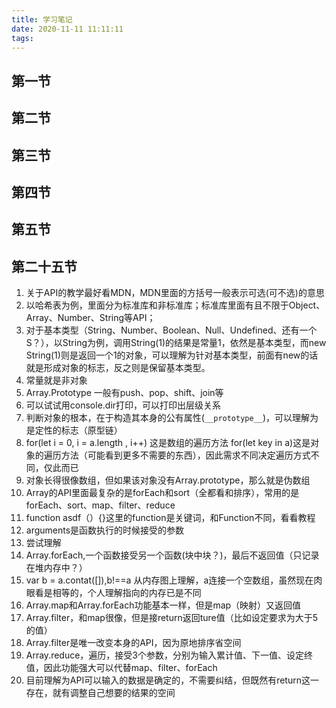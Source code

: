 ```yaml
---
title: 学习笔记
date: 2020-11-11 11:11:11
tags:
---
```

## 第一节

## 第二节

## 第三节

## 第四节

## 第五节

## 第二十五节
1. 关于API的教学最好看MDN，MDN里面的方括号一般表示可选(可不选)的意思
2. 以哈希表为例，里面分为标准库和非标准库；标准库里面有且不限于Object、Array、Number、String等API；
3. 对于基本类型（String、Number、Boolean、Null、Undefined、还有一个S？），以String为例，调用String(1)的结果是常量1，依然是基本类型，而new String(1)则是返回一个1的对象，可以理解为针对基本类型，前面有new的话就是形成对象的标志，反之则是保留基本类型。
4. 常量就是非对象
5. Array.Prototype 一般有push、pop、shift、join等
6. 可以试试用console.dir打印，可以打印出层级关系
7. 判断对象的根本，在于构造其本身的公有属性(`__prototype__`)，可以理解为是定性的标志（原型链）
8. for(let i = 0, i = a.length , i++) 这是数组的遍历方法
   for(let key in a)这是对象的遍历方法（可能看到更多不需要的东西），因此需求不同决定遍历方式不同，仅此而已
9. 对象长得很像数组，但如果该对象没有Array.prototype，那么就是伪数组
10. Array的API里面最复杂的是forEach和sort（全都看和排序），常用的是forEach、sort、map、filter、reduce
11. function asdf（）{}这里的function是关键词，和Function不同，看看教程
12. arguments是函数执行的时候接受的参数
13. 尝试理解
    <picture src=‘’>
14. Array.forEach,一个函数接受另一个函数(块中块？)，最后不返回值（只记录在堆内存中？）
15. var b = a.contat([]),b!==a 从内存图上理解，a连接一个空数组，虽然现在肉眼看是相等的，个人理解指向的内存已是不同    
16. Array.map和Array.forEach功能基本一样，但是map（映射）又返回值
16. Array.filter，和map很像，但是接return返回ture值（比如设定要求为大于5的值）
17. Array.filter是唯一改变本身的API，因为原地排序省空间
18. Array.reduce，遍历，接受3个参数，分别为输入累计值、下一值、设定终值，因此功能强大可以代替map、filter、forEach
19. 目前理解为API可以输入的数据是确定的，不需要纠结，但既然有return这一存在，就有调整自己想要的结果的空间


